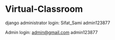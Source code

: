 # Virtual-Classroom
django administrator login:
Sifat_Sami
admin123877


Admin login:
admin@gmail.com
admin123877
